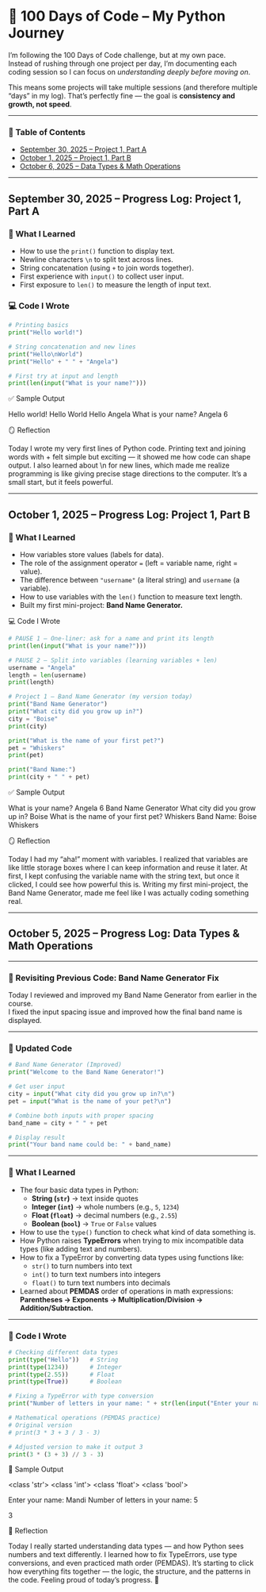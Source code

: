 # 🐍 100 Days of Code – My Python Journey  

I’m following the 100 Days of Code challenge, but at my own pace.  
Instead of rushing through one project per day, I’m documenting each coding session so I can focus on *understanding deeply before moving on*.  

This means some projects will take multiple sessions (and therefore multiple “days” in my log). That’s perfectly fine — the goal is **consistency and growth, not speed**.  

---

### 📑 Table of Contents

- [September 30, 2025 – Project 1, Part A](#september-30-2025--project-1-part-a)  
- [October 1, 2025 – Project 1, Part B](#october-1-2025--project-1-part-b)  
- [October 6, 2025 – Data Types & Math Operations](#october-6-2025--data-types--math-operations)

---

## September 30, 2025 – Progress Log: Project 1, Part A

### 🌱 What I Learned  
- How to use the `print()` function to display text.  
- Newline characters `\n` to split text across lines.  
- String concatenation (using `+` to join words together).  
- First experience with `input()` to collect user input.  
- First exposure to `len()` to measure the length of input text.  

### 💻 Code I Wrote  
```python
# Printing basics
print("Hello world!")

# String concatenation and new lines
print("Hello\nWorld")
print("Hello" + " " + "Angela")

# First try at input and length
print(len(input("What is your name?")))
```

✅ Sample Output

Hello world!
Hello
World
Hello Angela
What is your name? Angela
6

🪞 Reflection

Today I wrote my very first lines of Python code. Printing text and joining words with + felt simple but exciting — it showed me how code can shape output. I also learned about \n for new lines, which made me realize programming is like giving precise stage directions to the computer. It’s a small start, but it feels powerful.

---

## October 1, 2025 – Progress Log: Project 1, Part B

### 🌱 What I Learned

- How variables store values (labels for data).  
- The role of the assignment operator `=` (left = variable name, right = value).  
- The difference between `"username"` (a literal string) and `username` (a variable).  
- How to use variables with the `len()` function to measure text length.  
- Built my first mini-project: **Band Name Generator.**

💻 Code I Wrote
```python
# PAUSE 1 – One-liner: ask for a name and print its length
print(len(input("What is your name?")))

# PAUSE 2 – Split into variables (learning variables + len)
username = "Angela"
length = len(username)
print(length)

# Project 1 – Band Name Generator (my version today)
print("Band Name Generator")
print("What city did you grow up in?")
city = "Boise"
print(city)

print("What is the name of your first pet?")
pet = "Whiskers"
print(pet)

print("Band Name:")
print(city + " " + pet)
```

✅ Sample Output

What is your name? Angela
6
Band Name Generator
What city did you grow up in?
Boise
What is the name of your first pet?
Whiskers
Band Name:
Boise Whiskers

🪞 Reflection

Today I had my “aha!” moment with variables. I realized that variables are like little storage boxes where I can keep information and reuse it later. At first, I kept confusing the variable name with the string text, but once it clicked, I could see how powerful this is. Writing my first mini-project, the Band Name Generator, made me feel like I was actually coding something real.

---

## October 5, 2025 – Progress Log: Data Types & Math Operations

---

### 🔁 Revisiting Previous Code: Band Name Generator Fix

Today I reviewed and improved my Band Name Generator from earlier in the course.  
I fixed the input spacing issue and improved how the final band name is displayed.

---

### 🧩 Updated Code

```python
# Band Name Generator (Improved)
print("Welcome to the Band Name Generator!")

# Get user input
city = input("What city did you grow up in?\n")
pet = input("What is the name of your pet?\n")

# Combine both inputs with proper spacing
band_name = city + " " + pet

# Display result
print("Your band name could be: " + band_name)
```
---

### 🌱 What I Learned
- The four basic data types in Python:  
  - **String (`str`)** → text inside quotes  
  - **Integer (`int`)** → whole numbers (e.g., `5`, `1234`)  
  - **Float (`float`)** → decimal numbers (e.g., `2.55`)  
  - **Boolean (`bool`)** → `True` or `False` values  
- How to use the `type()` function to check what kind of data something is.  
- How Python raises **TypeErrors** when trying to mix incompatible data types (like adding text and numbers).  
- How to fix a TypeError by converting data types using functions like:  
  - `str()` to turn numbers into text  
  - `int()` to turn text numbers into integers  
  - `float()` to turn text numbers into decimals  
- Learned about **PEMDAS** order of operations in math expressions:  
  **Parentheses → Exponents → Multiplication/Division → Addition/Subtraction.**

---

### 🧩 Code I Wrote

```python
# Checking different data types
print(type("Hello"))   # String
print(type(1234))      # Integer
print(type(2.55))      # Float
print(type(True))      # Boolean

# Fixing a TypeError with type conversion
print("Number of letters in your name: " + str(len(input("Enter your name: "))))

# Mathematical operations (PEMDAS practice)
# Original version
# print(3 * 3 + 3 / 3 - 3)

# Adjusted version to make it output 3
print(3 * (3 + 3) // 3 - 3)
```

🧠 Sample Output

<class 'str'>
<class 'int'>
<class 'float'>
<class 'bool'>

Enter your name: Mandi
Number of letters in your name: 5

3

💬 Reflection

Today I really started understanding data types — and how Python sees numbers and text differently.
I learned how to fix TypeErrors, use type conversions, and even practiced math order (PEMDAS).
It’s starting to click how everything fits together — the logic, the structure, and the patterns in the code.
Feeling proud of today’s progress. 🙌
